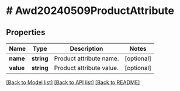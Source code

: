 # # Awd20240509ProductAttribute

## Properties

Name | Type | Description | Notes
------------ | ------------- | ------------- | -------------
**name** | **string** | Product attribute name. | [optional]
**value** | **string** | Product attribute value. | [optional]

[[Back to Model list]](../../README.md#models) [[Back to API list]](../../README.md#endpoints) [[Back to README]](../../README.md)
